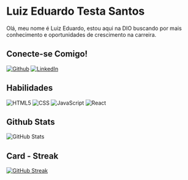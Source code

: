 # Luiz Eduardo Testa Santos
Olá, meu nome é  Luiz Eduardo, estou aqui na DIO buscando por mais conhecimento e oportunidades de crescimento na carreira.

## Conecte-se Comigo!
[![Github](https://img.shields.io/badge/Github-357?style=for-the-badge&logo=Github&logoColor=fffff)](https://github.com/luizeduardotesta)
[![LinkedIn](https://img.shields.io/badge/LinkedIn-357?style=for-the-badge&logo=linkedin&logoColor=ffff)](https://www.linkedin.com/in/luiz-eduardo-testa-santos-38727b226)


## Habilidades
![HTML5](https://img.shields.io/badge/HTML5-000?style=for-the-badge&logo=html5)
![CSS](https://img.shields.io/badge/css-000?style=for-the-badge&logo=CSS3)
![JavaScript](https://img.shields.io/badge/JavaScript-000?style=for-the-badge&logo=javascript)
![React](https://img.shields.io/badge/React-000?style=for-the-badge&logo=react)


## Github Stats
![GitHub Stats](https://github-readme-stats.vercel.app/api?username=luizeduardotesta&theme=transparent&bg_color=000&border_color=30A3DC&show_icons=true&icon_color=30A3DC&title_color=E94D5F&text_color=FFF)


## Card - Streak
[![GitHub Streak](https://streak-stats.demolab.com/?user=luizeduardotesta&theme=bear&background=000&border=30A3DC&dates=FFF)](https://git.io/streak-stats)
